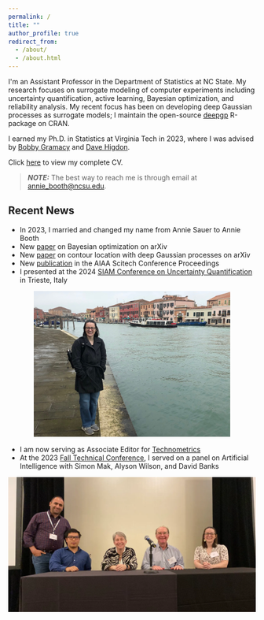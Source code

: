 ```yaml
---
permalink: /
title: ""
author_profile: true
redirect_from: 
  - /about/
  - /about.html
---
```


I'm an Assistant Professor in the Department of Statistics at NC State.  My research focuses on surrogate modeling of computer experiments including uncertainty quantification, active learning, Bayesian optimization, and reliability analysis.  My recent focus has been on developing deep Gaussian processes as surrogate models; I maintain the open-source [deepgp](https://cran.r-project.org/package=deepgp) R-package on CRAN.   

I earned my Ph.D. in Statistics at Virginia Tech in 2023, where I was advised by [Bobby Gramacy](https://bobby.johnson-gramacy.com/) and [Dave Higdon](https://www.stat.vt.edu/people/stat-faculty/higdon-david.html).

Click [here](/files/BoothCV.pdf) to view my complete CV.

> **_NOTE:_** The best way to reach me is through email at annie_booth@ncsu.edu.

Recent News
------

* In 2023, I married and changed my name from Annie Sauer to Annie Booth
* New [paper](https://arxiv.org/pdf/2308.04420.pdf) on Bayesian optimization on arXiv
* New [paper](https://arxiv.org/pdf/2308.04420.pdf) on contour location with deep Gaussian processes on arXiv
* New [publication](https://arc.aiaa.org/doi/abs/10.2514/6.2024-0577) in the AIAA Scitech Conference Proceedings
* I presented at the 2024 [SIAM Conference on Uncertainty Quantification](https://www.siam.org/conferences/cm/conference/uq24) in Trieste, Italy

<center><img src="/images/italy.jpg" width="400"></center>

* I am now serving as Associate Editor for [Technometrics](https://www.tandfonline.com/action/journalInformation?show=editorialBoard&journalCode=utch20)
* At the 2023 [Fall Technical Conference](https://falltechnicalconference.org/2023-program/), I served on a panel on Artificial Intelligence with Simon Mak, Alyson Wilson, and David Banks

<center><img src="/images/ftc.png" width="600"></center>
